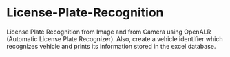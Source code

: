 # License-Plate-Recognition
License Plate Recognition from Image and from Camera using OpenALR (Automatic License Plate Recognizer). Also, create a vehicle identifier which recognizes vehicle and prints its information stored in the excel database.
